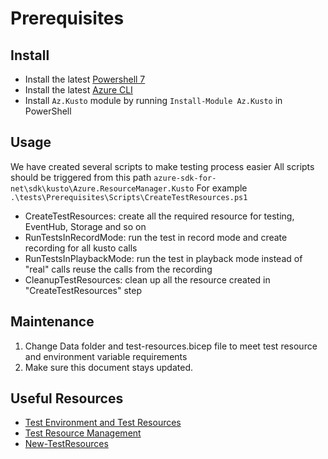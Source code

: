 # Prerequisites

## Install

- Install the latest [Powershell 7](https://github.com/PowerShell/PowerShell/releases)
- Install the latest [Azure CLI](https://docs.microsoft.com/cli/azure/install-azure-cli?view=azure-cli-latest])
- Install `Az.Kusto` module by running `Install-Module Az.Kusto` in PowerShell

## Usage

We have created several scripts to make testing process easier
All scripts should be triggered from this path `azure-sdk-for-net\sdk\kusto\Azure.ResourceManager.Kusto`
For example `.\tests\Prerequisites\Scripts\CreateTestResources.ps1`

- CreateTestResources: create all the required resource for testing, EventHub, Storage and so on
- RunTestsInRecordMode: run the test in record mode and create recording for all kusto calls
- RunTestsInPlaybackMode: run the test in playback mode instead of "real" calls reuse the calls from the recording
- CleanupTestResources: clean up all the resource created in "CreateTestResources" step

## Maintenance

1. Change Data folder and test-resources.bicep file to meet test resource and environment variable requirements
2. Make sure this document stays updated.

## Useful Resources

- [Test Environment and Test Resources](https://github.com/Azure/azure-sdk-for-net/blob/main/sdk/core/Azure.Core.TestFramework/README.md#test-environment-and-live-test-resources)
- [Test Resource Management](https://github.com/Azure/azure-sdk-for-net/blob/main/eng/common/TestResources/README.md)
- [New-TestResources](https://github.com/Azure/azure-sdk-tools/blob/main/eng/common/TestResources/New-TestResources.ps1.md)

